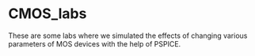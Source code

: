 CMOS_labs
=========

These are some labs where we simulated the effects of changing various parameters of MOS devices with the help of PSPICE.
